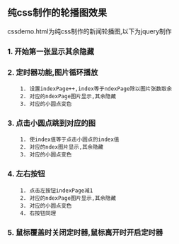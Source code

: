 ## 纯css制作的轮播图效果

cssdemo.html为纯css制作的新闻轮播图,以下为jquery制作

### 1. 开始第一张显示其余隐藏
### 2. 定时器功能,图片循环播放
        1. 设置indexPage++,index等于ndexPage除以图片张数取余  
        2. 对应的ndexPage图片显示,其余隐藏  
        3. 对应的小圆点变色
### 3. 点击小圆点跳到对应的图
        1. 使index值等于点击小圆点的index值  
        2. 对应的ndex图片显示,其余隐藏  
        3. 对应的小圆点变色  
### 4. 左右按钮
        1. 点击左按钮indexPage减1  
        2. 对应的ndexPage图片显示,其余隐藏  
        3. 对应的小圆点变色
        4. 右按钮同理
### 5. 鼠标覆盖时关闭定时器,鼠标离开时开启定时器

